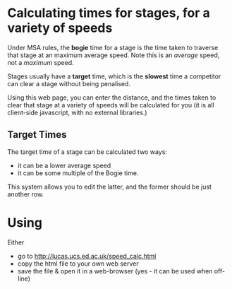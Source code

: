 # Calculating times for stages, for a variety of speeds

Under MSA rules, the __bogie__ time for a stage is the time taken to traverse
that stage at an maximum average speed. Note this is an _average_ speed,
not a _maximum_ speed.

Stages usually have a __target__ time, which is the __slowest__ time a
competitor can clear a stage without being penalised.

Using this web page, you can enter the distance, and the times taken to clear
that stage at a variety of speeds will be calculated for you (it is all
client-side javascript, with no external libraries.)

## Target Times
The target time of a stage can be calculated two ways:
* it can be a lower average speed
* it can be some multiple of the Bogie time.

This system allows you to edit the latter, and the former should be just
another row.

# Using

Either
* go to http://lucas.ucs.ed.ac.uk/speed_calc.html
* copy the html file to your own web server
* save the file & open it in a web-browser (yes - it can be used when off-line)


